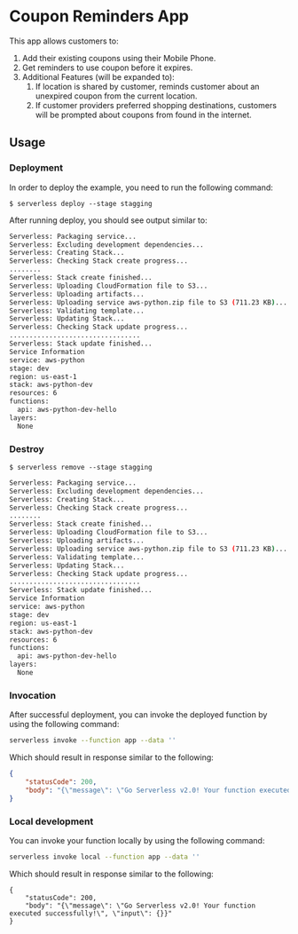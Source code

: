 <!--
title: 'Coupon Reminders App'
description: 'App built using FastAPI + Tesseract, deployed to AWS Lambda with Serverless Framework.'
layout: Doc
framework: v2
platform: AWS
language: python
priority: 2
authorLink: 'https://github.com/daviddecoding'
authorName: 'DavidDecoding'
-->


# Coupon Reminders App

This app allows customers to:
1. Add their existing coupons using their Mobile Phone.
2. Get reminders to use coupon before it expires.
3. Additional Features (will be expanded to):
   1. If location is shared by customer, reminds customer about an unexpired coupon from the current location.
   2. If customer providers preferred shopping destinations, customers will be prompted about coupons from found in the internet.

## Usage

### Deployment

In order to deploy the example, you need to run the following command:

```
$ serverless deploy --stage stagging
```

After running deploy, you should see output similar to:

```bash
Serverless: Packaging service...
Serverless: Excluding development dependencies...
Serverless: Creating Stack...
Serverless: Checking Stack create progress...
........
Serverless: Stack create finished...
Serverless: Uploading CloudFormation file to S3...
Serverless: Uploading artifacts...
Serverless: Uploading service aws-python.zip file to S3 (711.23 KB)...
Serverless: Validating template...
Serverless: Updating Stack...
Serverless: Checking Stack update progress...
.................................
Serverless: Stack update finished...
Service Information
service: aws-python
stage: dev
region: us-east-1
stack: aws-python-dev
resources: 6
functions:
  api: aws-python-dev-hello
layers:
  None
```

### Destroy

```
$ serverless remove --stage stagging
```

```bash
Serverless: Packaging service...
Serverless: Excluding development dependencies...
Serverless: Creating Stack...
Serverless: Checking Stack create progress...
........
Serverless: Stack create finished...
Serverless: Uploading CloudFormation file to S3...
Serverless: Uploading artifacts...
Serverless: Uploading service aws-python.zip file to S3 (711.23 KB)...
Serverless: Validating template...
Serverless: Updating Stack...
Serverless: Checking Stack update progress...
.................................
Serverless: Stack update finished...
Service Information
service: aws-python
stage: dev
region: us-east-1
stack: aws-python-dev
resources: 6
functions:
  api: aws-python-dev-hello
layers:
  None
```

### Invocation

After successful deployment, you can invoke the deployed function by using the following command:

```bash
serverless invoke --function app --data ''
```

Which should result in response similar to the following:

```json
{
    "statusCode": 200,
    "body": "{\"message\": \"Go Serverless v2.0! Your function executed successfully!\", \"input\": {}}"
}
```

### Local development

You can invoke your function locally by using the following command:

```bash
serverless invoke local --function app --data ''
```

Which should result in response similar to the following:

```
{
    "statusCode": 200,
    "body": "{\"message\": \"Go Serverless v2.0! Your function executed successfully!\", \"input\": {}}"
}
```
